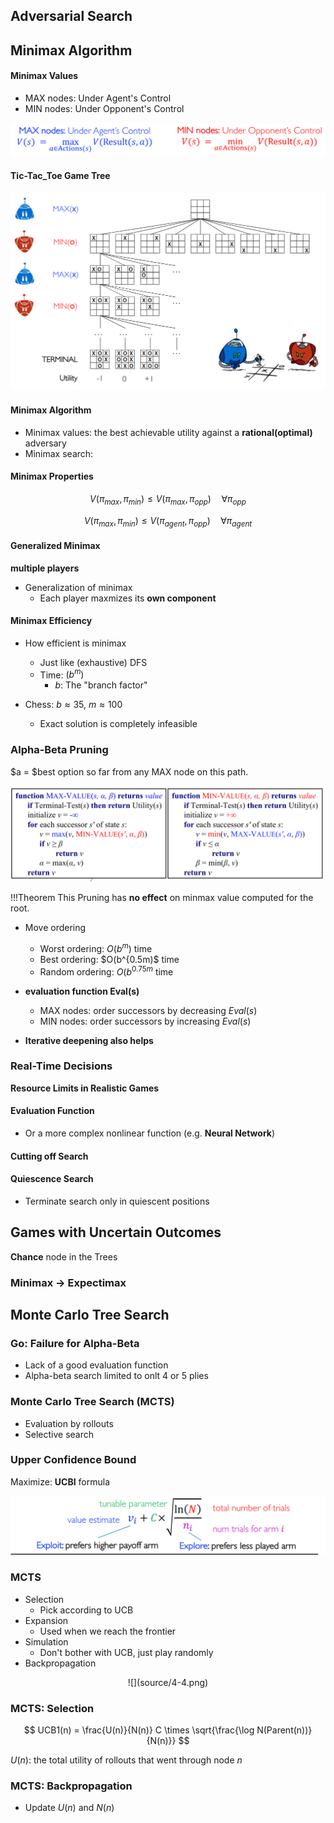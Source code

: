 

## Adversarial Search
## Minimax Algorithm

#### Minimax Values

- MAX nodes: Under Agent's Control
- MIN nodes: Under Opponent's Control

![](source/4-0.png)

#### Tic-Tac_Toe Game Tree
![](source/4-1.png)

#### Minimax Algorithm

- Minimax values: the best achievable utility against a **rational(optimal)** adversary
- Minimax search: 

#### Minimax Properties

$$ V(\pi_{max}, \pi_{min}) \leq V(\pi_{max}, \pi_{opp})  \quad \forall \pi_{opp}$$

$$ V(\pi_{max}, \pi_{min}) \leq V(\pi_{agent}, \pi_{opp})  \quad \forall \pi_{agent}$$

#### Generalized Minimax

**multiple players**

- Generalization of minimax
    - Each player maxmizes its **own component**

#### Minimax Efficiency

- How efficient is minimax
    - Just like (exhaustive) DFS
    - Time: $(b^m)$
        - $b$: The "branch factor"

- Chess: $b \approx 35$, $m \approx 100$
    - Exact solution is completely infeasible

### Alpha-Beta Pruning

$a = $best option so far from any MAX node on this path.

![](source/4-2.png)

!!!Theorem 
    This Pruning has **no effect** on minmax value computed for the root.

- Move ordering
    - Worst ordering: $O(b^m)$ time
    - Best ordering:  $O(b^{0.5m)$ time
    - Random ordering: $O(b^{0.75m}$ time

- **evaluation function Eval(s)**
    
    - MAX nodes: order successors by decreasing $Eval(s)$
    - MIN nodes: order successors by increasing $Eval(s)$

- **Iterative deepening also helps**

### Real-Time Decisions

**Resource Limits in Realistic Games**

#### Evaluation Function

- Or a more complex nonlinear function (e.g. **Neural Network**)

#### Cutting off Search

#### Quiescence Search

- Terminate search only in quiescent positions

## Games with Uncertain Outcomes

**Chance** node in the Trees

### Minimax -> Expectimax

## Monte Carlo Tree Search

### Go: Failure for Alpha-Beta

- Lack of a good evaluation function
- Alpha-beta search limited to onlt 4 or 5 plies

### Monte Carlo Tree Search (MCTS)

- Evaluation by rollouts
- Selective search

### Upper Confidence Bound

Maximize: **UCBI** formula

![](source/4-3.png)

### MCTS

- Selection
    - Pick according to UCB
- Expansion
    - Used when we reach the frontier
- Simulation
    - Don't bother with UCB, just play randomly
- Backpropagation

<center>
![](source/4-4.png)
</center>

### MCTS: Selection

$$ UCB1(n) = \frac{U(n)}{N(n)} C \times \sqrt{\frac{\log N(Parent(n))}{N(n)}} $$

$U(n):$ the total utility of rollouts that went through node $n$

### MCTS: Backpropagation

- Update $U(n)$ and $N(n)$